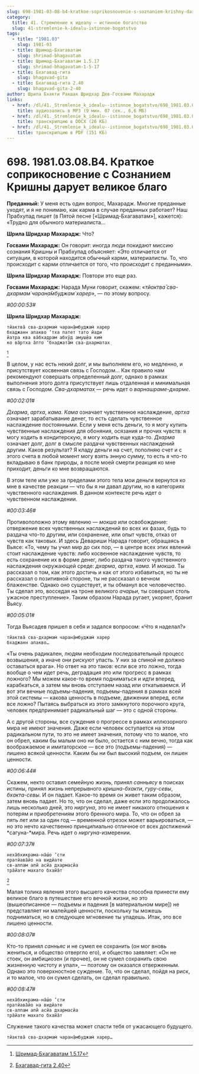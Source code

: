 ```yaml
---
slug: 698-1981-03-08-b4-kratkoe-soprikosnovenie-s-soznaniem-krishny-daruet-velikoe-blago
category:
  title: 41. Стремление к идеалу — истинное богатство
  slug: 41-stremlenie-k-idealu-istinnoe-bogatstvo
tags:
  - title: "1981.03"
    slug: 1981-03
  - title: Шримад-Бхагаватам
    slug: shrimad-bhagavatam
  - title: Шримад-Бхагаватам 1.5.17
    slug: shrimad-bhagavatam-1-5-17
  - title: Бхагавад-гита
    slug: bhagavad-gita
  - title: Бхагавад-гита 2.40
    slug: bhagavad-gita-2-40
author: Шрила Бхакти Ракшак Шридхар Дев-Госвами Махарадж
links:
  - href: /dl/41._Stremlenie_k_idealu--istinnoe_bogatstvo/698_1981.03.08.B4_SridharMj_Kratkoe_soprikosnovenie_s_Soznaniem_Krishny_daruet_velikoe_blago.mp3
    title: аудиозапись в MP3 (9 мин. 07 сек., 6,6 МБ)
  - href: /dl/41._Stremlenie_k_idealu--istinnoe_bogatstvo/698_1981.03.08.B4_SridharMj_Kratkoe_soprikosnovenie_s_Soznaniem_Krishny_daruet_velikoe_blago.docx
    title: транскрипцию в DOCX (26 КБ)
  - href: /dl/41._Stremlenie_k_idealu--istinnoe_bogatstvo/698_1981.03.08.B4_SridharMj_Kratkoe_soprikosnovenie_s_Soznaniem_Krishny_daruet_velikoe_blago.pdf
    title: транскрипцию в PDF (151 КБ)
---
```


# 698. 1981.03.08.B4. Краткое соприкосновение с Сознанием Кришны дарует великое благо

**Преданный:** У меня есть один вопрос, Махарадж. Многие преданные уходят, и я не понимаю, как карма в случае преданных работает? Наш Прабхупад пишет (в Пятой песне [«Шримад-Бхагаватам»], кажется): «Трудно для обычного материалиста…

**Шрила Шридхар Махарадж:** Что?

**Госвами Махарадж:** Он говорит: иногда люди покидают миссию сознания Кришны и Прабхупад объясняет: «Это отличается от ситуации, в которой находится обычный карми, материалисты. То, что происходит с карми отличается от того, что происходит с преданными».

**Шрила Шридхар Махарадж:** Повтори это еще раз.

**Госвами Махарадж:** Нарада Муни говорит, скажем: «*тйактва̄ сва-дхармам̇ чаран̣а̄мбуджам̇ харер*», — по этому вопросу.

*#00:00:53#*

**Шрила Шридхар Махарадж:**

    тйактва̄ сва-дхармам̇ чаран̣а̄мбуджам̇ харер
    бхаджанн апакво ‘тха патет тато йади
    йатра ква ва̄бхадрам абхӯд амуш̣йа ким̇
    ко ва̄ртха а̄пто ‘бхаджата̄м̇ сва-дхарматах̣ 
[^_ftn1]

В целом, у нас есть некий долг, и мы выполняем его, но медленно, и присутствует косвенная связь с Господом… Как правило нам рекомендуют совершать определенный долг, однако в рамках выполнения этого долга присутствует лишь отдаленная и минимальная связь с Господом. *Сва-дхарматах̣* — речь идет о *варнашраме-дхарме*.

*#00:02:01#*

*Дхарма*, *артха*, *кама*. *Кама* означает чувственное наслаждение, *артха* означает зарабатывание денег, то есть сделать чувственное наслаждение постоянными. Если у меня есть деньги, то я могу купить чувственные наслаждения для обоняния, осязания и прочих чувств: я могу ходить в кондитерскую, я могу ходить еще куда-то. *Дхарма* означает долг, долг в смысле раздачи чувственных наслаждений другим. Каков результат? Я кладу деньги на счет, пополняю счет и с этого счета в любой момент могу взять энную сумму, то есть я что-то вкладываю в банк природы, а после моей смерти реакция ко мне приходит, деньги ко мне возвращаются.

В этом теле или уже за пределами этого тела мои деньги вернутся ко мне в качестве реакции — что бы я ни давал другим, но в категориях чувственного наслаждения. В данном контексте речь идет о чувственном наслаждении.

*#00:03:46#*

Противоположно этому явлению — *мокша* или освобождение: отвержение всех чувственных наслаждений во всех их фазах, будь то раздача что-то другим, или сохранение, или опыт чувств, отказ от чувств как таковых. И здесь Девариши Нарада говорит, обращаясь в Вьясе: «То, чему ты учил мир до сих пор, — в центре всех этих явлений стоит наслаждение чувств: либо косвенное наслаждение чувств, то есть сохранение их в форме денег, либо раздача такого чувственного наслаждения окружающей среде: *дхарма*, *артха*, *кама.* И *мокша*. Ты рассказал о том, как этого достичь и как от этого избавиться, но ты не рассказал о позитивной стороне, ты не рассказал о вечном блаженстве. Однако оно существует, и ты обманул все человечество. Ты сделал это, восседая на троне великого *ачарьи*, ты совершил столь ужасное преступление». Таким образом Нарада ругает, укоряет, бранит Вьясу.

*#00:05:01#*

Тогда Вьясадев пришел в себя и задался вопросом: «Что я наделал?»

    тйактва̄ сва-дхармам̇ чаран̣а̄мбуджам̇ харер
    бхаджанн апакво…

«Ты очень радикален, людям необходим последовательный процесс возвышения, а иначе они рискуют упасть. У них за спиной не должно оставаться врага». Но ответ на это таков: если все это ложно, тогда вообще о чем идет речь, деградация это или прогресс в рамках ложного? Мы можем какое-то время подниматься и идти вперед, карабкаться, а затем мы вновь отступаем назад или откатываемся. И вот эти вечные подъемы-падения, подъемы-падения в рамках всей этой системы — какова ценность в подъеме, движении вперед, если все ложно? Пытаясь выбраться из этого замкнутого порочного круга, человек предпринимает радикальный шаг — это с одной стороны.

А с другой стороны, все суждения о прогрессе в рамках иллюзорного мира не имеют значения. Даже если человек оступается на этом радикальном пути, то это не имеет значения, потому что то малое, что он обрел, каким бы малым оно ни было, остается с ним вечно, тогда как воображаемое и имитаторское — все это (подъемы-падения) — лишено всякой ценности. Каким бы ни был высокий подъем, он лишен ценности.

*#00:06:44#*

Скажем, некто оставил семейную жизнь, принял *санньясу* в поисках истины, принял жизнь непрерывного *кришна-бхакти*, *гуру-севы*, *бхакта-севы*. И он падает. Какое-то время он живет таким образом, затем вновь падает. Но то, что он сделал, даже если это продолжалось лишь несколько дней, это *ниргуна*, это не имеет никакого отношения к потерям и приобретениям этого бренного мира. То, что он обрел за пять лет или за один год — временной отрезок может варьироваться, — но это нечто качественно принципиально отличное от всех достижений *сагуна-*мира. Речь идет о *ниргуна*-измерении.

*#00:07:37#*

    неха̄бхикрама-на̄ш́о ’сти
    пратйава̄йо на видйате
    св-алпам апй асйа дхармасйа
    тра̄йате махато бхайа̄т
[^_ftn2]

Малая толика явления этого высшего качества способна принести ему великое благо в путешествие его вечной жизни, но это (вышеописанное — подъемы и падения [в материальном мире]) не представляет ни малейшей ценности, поскольку ты можешь подниматься, но в следующее мгновение ты упадешь. Итак, это все лишено ценности.

*#00:08:07#*

Кто-то принял *санньяс* и не сумел ее сохранить (он мог вновь жениться, и общество отвергло его), и общество заявляет: «Он не стоек, он амбициозен (и прочее), он не сумел сохранить свою жизненную чистоту и упал», — поэтому он оказался отверженным. Однако это поверхностное суждение. То, что он сделал, пойдя на риск, и то малое, что он сумел сделать, он сделал правильно.

*#00:08:47#*

    неха̄бхикрама-на̄ш́о ’сти
    пратйава̄йо на видйате
    св-алпам апй асйа дхармасйа
    тра̄йате махато бхайа̄т

Служение такого качества может спасти тебя от ужасающего будущего.

    тйактва̄ сва-дхармам̇ чаран̣а̄мбуджам̇ харер…



[^_ftn1]: [Шримад-Бхагаватам 1.5.17](../notes/shrimad-bhagavatam/shrimad-bhagavatam-1-5-17.md)

[^_ftn2]: [Бхагавад-гита 2.40](../notes/bhagavad-gita/bhagavad-gita-2-40.md)
